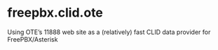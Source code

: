 freepbx.clid.ote
================

Using OTE’s 11888 web site as a (relatively) fast CLID data provider for FreePBX/Asterisk